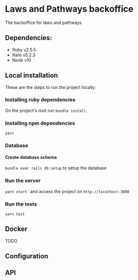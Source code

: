 # Laws and Pathways backoffice

The backoffice for laws and pathways

## Dependencies:

- Ruby v2.5.5
- Rails v5.2.3
- Node v10

## Local installation

These are the steps to run the project locally:

### Installing ruby dependencies

On the project's root run `bundle install`.

### Installing npm dependencies

`yarn`

### Database

#### Create database schema

`bundle exec rails db:setup` to setup the database

### Run the server

`yarn start'` and access the project on `http://localhost:3000`

### Run the tests

`yarn test`

## Docker

TODO

## Configuration

## API
